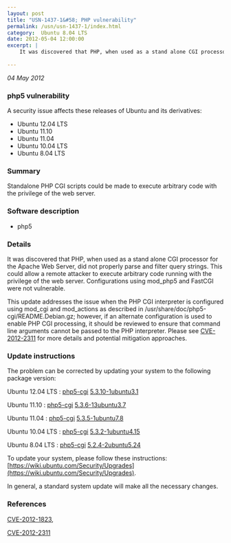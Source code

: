 ```yaml
---
layout: post
title: "USN-1437-1&#58; PHP vulnerability"
permalink: /usn/usn-1437-1/index.html
category:  Ubuntu 8.04 LTS
date: 2012-05-04 12:00:00
excerpt: |
    It was discovered that PHP, when used as a stand alone CGI processor for the Apache Web Server, did not properly parse and filter query strings. This could allow a remote attacker to execute arbitrary code running with the privilege of the web server. Configurations using mod_php5 and FastCGI were not vulnerable.
    
--- 
```

 
 

*04 May 2012*

### php5 vulnerability

A security issue affects these releases of Ubuntu and its derivatives:

* Ubuntu 12.04 LTS
* Ubuntu 11.10
* Ubuntu 11.04
* Ubuntu 10.04 LTS
* Ubuntu 8.04 LTS

### Summary

Standalone PHP CGI scripts could be made to execute arbitrary code with the privilege of the web server.

### Software description

* php5 

### Details

It was discovered that PHP, when used as a stand alone CGI processor for the Apache Web Server, did not properly parse and filter query strings. This could allow a remote attacker to execute arbitrary code running with the privilege of the web server. Configurations using mod_php5 and FastCGI were not vulnerable.

This update addresses the issue when the PHP CGI interpreter is configured using mod_cgi and mod_actions as described in /usr/share/doc/php5-cgi/README.Debian.gz; however, if an alternate configuration is used to enable PHP CGI processing, it should be reviewed to ensure that command line arguments cannot be passed to the PHP interpreter. Please see [CVE-2012-2311](http://people.ubuntu.com/~ubuntu-security/cve/CVE-2012-2311) for more details and potential mitigation approaches. 

### Update instructions

The problem can be corrected by updating your system to the following package version:

Ubuntu 12.04 LTS
 : [php5-cgi](https://launchpad.net/ubuntu/+source/php5) <span> [5.3.10-1ubuntu3.1](https://launchpad.net/ubuntu/+source/php5/5.3.10-1ubuntu3.1) </span> 

Ubuntu 11.10
 : [php5-cgi](https://launchpad.net/ubuntu/+source/php5) <span> [5.3.6-13ubuntu3.7](https://launchpad.net/ubuntu/+source/php5/5.3.6-13ubuntu3.7) </span> 

Ubuntu 11.04
 : [php5-cgi](https://launchpad.net/ubuntu/+source/php5) <span> [5.3.5-1ubuntu7.8](https://launchpad.net/ubuntu/+source/php5/5.3.5-1ubuntu7.8) </span> 

Ubuntu 10.04 LTS
 : [php5-cgi](https://launchpad.net/ubuntu/+source/php5) <span> [5.3.2-1ubuntu4.15](https://launchpad.net/ubuntu/+source/php5/5.3.2-1ubuntu4.15) </span> 

Ubuntu 8.04 LTS
 : [php5-cgi](https://launchpad.net/ubuntu/+source/php5) <span> [5.2.4-2ubuntu5.24](https://launchpad.net/ubuntu/+source/php5/5.2.4-2ubuntu5.24) </span> 

To update your system, please follow these instructions: [https://wiki.ubuntu.com/Security/Upgrades](https://wiki.ubuntu.com/Security/Upgrades).

In general, a standard system update will make all the necessary changes. 

### References

 
 [CVE-2012-1823](http://people.ubuntu.com/~ubuntu-security/cve/CVE-2012-1823), 

 [CVE-2012-2311](http://people.ubuntu.com/~ubuntu-security/cve/CVE-2012-2311)
 

